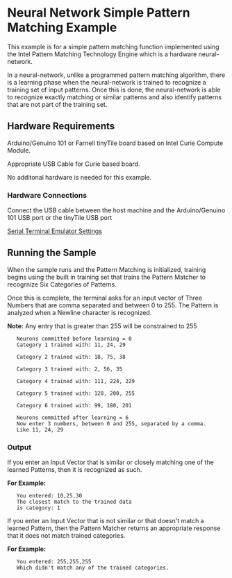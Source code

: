 # Neural Network Simple Pattern Matching Example

This example is for a simple pattern matching function implemented using the Intel Pattern Matching Technology Engine which is a hardware neural-network.

In a neural-network, unlike a programmed pattern matching algorithm, there is a learning phase when the neural-network is trained to recognize a training set of input patterns. Once this is done, the neural-network is able to recognize exactly matching or similar patterns and also identify patterns that are not part of the training set.

## Hardware Requirements

   Arduino/Genuino 101 or Farnell tinyTile board based on Intel Curie Compute Module.
   
   Appropriate USB Cable for Curie based board.

   No additonal hardware is needed for this example.

### Hardware Connections
   
   Connect the USB cable between the host machine and the Arduino/Genuino 101
   USB port or the tinyTile USB port

[Serial Terminal Emulator Settings](../SerialSettings.md)

## Running the Sample
When the sample runs and the Pattern Matching is initialized, training begins 
using the built in training set that trains the Pattern Matcher to recogrnize 
Six Categories of Patterns.

Once this is complete, the terminal asks for an input vector of Three Numbers
that are comma separated and between 0 to 255. The Pattern is analyzed when
a Newline character is recognized.

**Note:** Any entry that is greater than 255 will be constrained to 255

```
   Neurons committed before learning = 0
   Category 1 trained with: 11, 24, 29
 
   Category 2 trained with: 18, 75, 38
 
   Category 3 trained with: 2, 56, 35
 
   Category 4 trained with: 111, 224, 229
 
   Category 5 trained with: 128, 200, 255
 
   Category 6 trained with: 99, 180, 201
 
   Neurons committed after learning = 6
   Now enter 3 numbers, between 0 and 255, separated by a comma. 
   Like 11, 24, 29 
```

### Output 

If you enter an Input Vector that is similar or closely matching one 
of the learned Patterns, then it is recognized as such. 

**For Example:**

```
   You entered: 10,25,30
   The closest match to the trained data 
   is category: 1
```

If you enter an Input Vector that is not similar or that doesn't match
a learned Pattern, then the Pattern Matcher returns an appropriate
response that it does not match trained categories. 

**For Example:**

```
   You entered: 255,255,255
   Which didn't match any of the trained categories.
```





